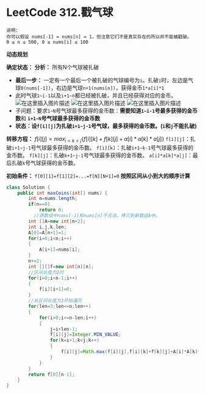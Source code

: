 # LeetCode 312.戳气球
	说明:
	你可以假设 nums[-1] = nums[n] = 1，但注意它们不是真实存在的所以并不能被戳破。
    0 ≤ n ≤ 500, 0 ≤ nums[i] ≤ 100

**动态规划**

**确定状态：**
**分析：** 所有N个气球被扎破
- **最后一步：** 一定有一个最后一个被扎破的气球编号为`i`。扎破`i`时，左边是气球`0(nums[-1])`，右边是气球`n+1(nums[n])`，获得金币`1*a[i]*1`
- 此时气球`1~i-1`以及`i+1~n`都已经被扎破，并且已经获得对应的金币。
![在这里插入图片描述](https://img-blog.csdnimg.cn/20200220172904106.png?x-oss-process=image/watermark,type_ZmFuZ3poZW5naGVpdGk,shadow_10,text_aHR0cHM6Ly9ibG9nLmNzZG4ubmV0L3FxXzQzMTE4Njc2,size_16,color_FFFFFF,t_70)
![在这里插入图片描述](https://img-blog.csdnimg.cn/20200220172928896.png?x-oss-process=image/watermark,type_ZmFuZ3poZW5naGVpdGk,shadow_10,text_aHR0cHM6Ly9ibG9nLmNzZG4ubmV0L3FxXzQzMTE4Njc2,size_16,color_FFFFFF,t_70)
![在这里插入图片描述](https://img-blog.csdnimg.cn/2020022017293947.png?x-oss-process=image/watermark,type_ZmFuZ3poZW5naGVpdGk,shadow_10,text_aHR0cHM6Ly9ibG9nLmNzZG4ubmV0L3FxXzQzMTE4Njc2,size_16,color_FFFFFF,t_70)
- 子问题：要求`1~N`号气球最多获得的金币数：**需要知道`1~i-1`号最多获得的金币数**和 **`i+1~N`号气球最多获得的金币数** 
- **状态：设`f[i][j]`为扎破`i+1~j-1`号气球，最多获得的金币数。(`i`和`j`不能扎破)**

**转移方程：** 
$f[i][j]=max_{i<k<j}\{f[i][k]+f[k][j]+a[i]*a[k]*a[j]\}$
`f[i][j]`：扎破`i+1~j-1`号气球最多获得的金币数。
`f[i][k]`：扎破`i+1~k-1`号气球最多获得的金币数。
`f[k][j]`：扎破`k+1~j-1`号气球最多获得的金币数。
`a[i]*a[k]*a[j]`：最后扎破`k`号气球获得的金币数。

**初始条件：**
`f[0][1]=f[1][2]=...=f[N][N+1]=0`
**按照区间从小到大的顺序计算**
````java
class Solution {
    public int maxCoins(int[] nums) {
        int n=nums.length;
        if(n==0)
            return 0;
          //原数组中nums[-1]和nums[n]不合法，拷贝到新数组A中。
        int []A=new int[n+2];
        int i,j,k,len;
        A[0]=A[n+1]=1;
        for(i=0;i<n;i++)
        {
            A[i+1]=nums[i];
        }
        n+=2;
        int [][]f=new int[n][n];
        //区间长度为2时
        for(i=0;i<n-1;i++)
        {
            f[i][i+1]=0;
        }
        //从区间长度为3开始遍历
        for(len=3;len<=n;len++)
        {
            for(i=0;i<=n-len;i++)
            {
                j=i+len-1;
                f[i][j]=Integer.MIN_VALUE;
                for(k=i+1;k<j;k++)
                {
                    f[i][j]=Math.max(f[i][j],f[i][k]+f[k][j]+A[i]*A[k]*A[j]);
                }
            }
        }
        return f[0][n-1];
    }
}
````
